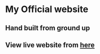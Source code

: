 # My Official website
## Hand built from ground up
## View live website from [here](https://mark-sarpong.herokuapp.com/)
